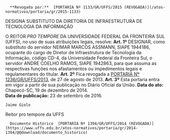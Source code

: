       **Revogada por:**  [PORTARIA Nº 1133/GR/UFFS/2015 (REVOGADA)](/atos-normativos/portaria/gr/2015-1133) 

   DESIGNA SUBSTITUTO DA DIRETORIA DE INFRAESTRUTURA DE TECNOLOGIA DA INFORMAÇÃO  

 O REITOR *PRO TEMPORE*  DA UNIVERSIDADE FEDERAL DA FRONTEIRA SUL (UFFS), no uso de suas atribuições legais, resolve:   **Art. 1º**  DESIGNAR, como substituto do servidor NEIMAR MARCOS ASSMANN, SIAPE 1944186, ocupante do cargo de Diretor de Infraestrutura de Tecnologia da Informação, código CD-4, da Universidade Federal da Fronteira Sul, o servidor ANDRE COELHO RAMOS, SIAPE 1942863, para que assuma as respectivas funções nos afastamentos ou impedimentos legais e regulamentares do titular.   **Art. 2º**  Fica revogada a [PORTARIA Nº 1236/GR/UFFS/2013](https://www.uffs.edu.br/atos-normativos/portaria/gr/2013-1236), de 27 de agosto de 2013.   **Art. 3º**  Esta portaria entra em vigor a partir de sua publicação no Diário Oficial da União.        **Data do ato:** Chapecó-SC, 19 de dezembro de 2014.   
 **Data de publicação:**  23 de setembro de 2016. 

    Jaime Giolo   
 Reitor pro tempore da UFFS 

      Documento Histórico  [PORTARIA Nº 1394/GR/UFFS/2014 (REVOGADA)](https://www.uffs.edu.br/atos-normativos/portaria/gr/2014-1394/@@download/documento_historico)     
      